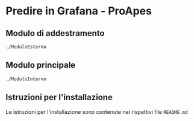 # Predire in Grafana - ProApes
## Modulo di addestramento
`./ModuloEsterno`
## Modulo principale
`./ModuloInterno`
## Istruzioni per l'installazione
Le istruzioni per l'installazione sono contenute nei rispettivi file `README.md`
